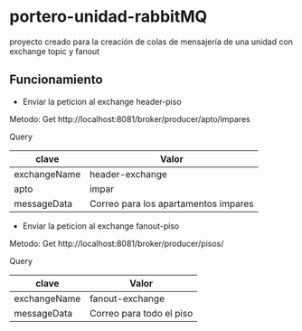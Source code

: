 # portero-unidad-rabbitMQ
proyecto creado para la creación de colas de mensajería de una unidad con exchange topic y fanout 

## Funcionamiento

* Enviar la peticion al exchange header-piso

Metodo: Get http://localhost:8081/broker/producer/apto/impares

Query

| clave         | Valor                                |
| ------------- | ------------------------------------ |
| exchangeName  | header-exchange                      |
| apto          | impar                                |
| messageData   | Correo para los apartamentos impares |  


* Enviar la peticion al exchange fanout-piso

Metodo: Get http://localhost:8081/broker/producer/pisos/

Query

| clave         | Valor                                |
| ------------- | ------------------------------------ |
| exchangeName  | fanout-exchange                      |
| messageData   | Correo para todo el piso             |
